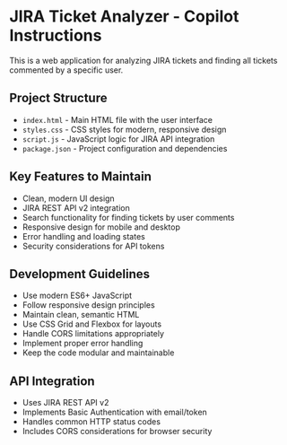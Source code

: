 <!-- Use this file to provide workspace-specific custom instructions to Copilot. For more details, visit https://code.visualstudio.com/docs/copilot/copilot-customization#_use-a-githubcopilotinstructionsmd-file -->

# JIRA Ticket Analyzer - Copilot Instructions

This is a web application for analyzing JIRA tickets and finding all tickets commented by a specific user.

## Project Structure
- `index.html` - Main HTML file with the user interface
- `styles.css` - CSS styles for modern, responsive design
- `script.js` - JavaScript logic for JIRA API integration
- `package.json` - Project configuration and dependencies

## Key Features to Maintain
- Clean, modern UI design
- JIRA REST API v2 integration
- Search functionality for finding tickets by user comments
- Responsive design for mobile and desktop
- Error handling and loading states
- Security considerations for API tokens

## Development Guidelines
- Use modern ES6+ JavaScript
- Follow responsive design principles
- Maintain clean, semantic HTML
- Use CSS Grid and Flexbox for layouts
- Handle CORS limitations appropriately
- Implement proper error handling
- Keep the code modular and maintainable

## API Integration
- Uses JIRA REST API v2
- Implements Basic Authentication with email/token
- Handles common HTTP status codes
- Includes CORS considerations for browser security
